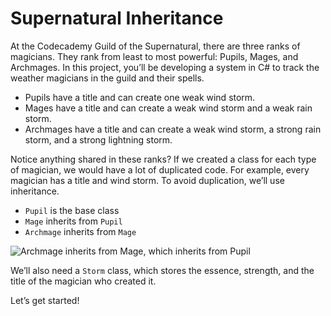 # Supernatural Inheritance
At the Codecademy Guild of the Supernatural, there are three ranks of magicians. They rank from least to most powerful: Pupils, Mages, and Archmages. In this project, you’ll be developing a system in C# to track the weather magicians in the guild and their spells.
- Pupils have a title and can create one weak wind storm.
- Mages have a title and can create a weak wind storm and a weak rain storm.
- Archmages have a title and can create a weak wind storm, a strong rain storm, and a strong lightning storm.

Notice anything shared in these ranks? If we created a class for each type of magician, we would have a lot of duplicated code. For example, every magician has a title and wind storm. To avoid duplication, we’ll use inheritance.
- `Pupil` is the base class
- `Mage` inherits from `Pupil`
- `Archmage` inherits from `Mage`

![Archmage inherits from Mage, which inherits from Pupil](https://content.codecademy.com/courses/learn-c-sharp/interfaces-and-inheritance/supernatural-inheritance-diagram.svg)

We’ll also need a `Storm` class, which stores the essence, strength, and the title of the magician who created it.

Let’s get started!
